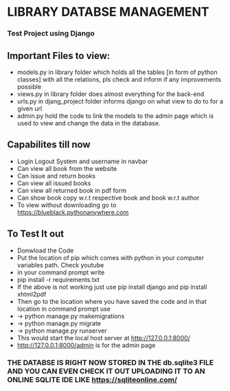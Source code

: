 # LIBRARY DATABSE MANAGEMENT
### Test Project using Django

## Important Files to view:
* models.py in library folder which holds all the tables [in form of python classes] with all the relations, pls check and inform if any improvements possible
* views.py in library folder does almost everything for the back-end
* urls.py in djang_project folder informs django on what view to do to for a given url
* admin.py hold the code to link the models to the admin page which is used to view and change the data in the database.

## Capabilites till now
* Login Logout System and username in navbar
* Can view all book from the website
* Can issue and return books
* Can view all issued books
* Can view all returned book in pdf form
* Can show book copy w.r.t respective book and book w.r.t author
* To view without downloading go to https://blueblack.pythonanywhere.com

## To Test It out
* Donwload the Code
* Put the location of pip which comes with python in your computer variables path. Check youtube
* in your command prompt write
* pip install -r requirements.txt
* If the above is not working just use pip install django and pip install xhtml2pdf
* Then go to the location where you have saved the code and in that location in command prompt use 
* -> python manage.py makemigrations
* -> python manage.py migrate
* -> python manage.py runserver
* This would start the local host server at http://127.0.0.1:8000/
* http://127.0.0.1:8000/admin is for the admin page

### THE DATABSE IS RIGHT NOW STORED IN THE db.sqlite3 FILE AND YOU CAN EVEN CHECK IT OUT UPLOADING IT TO AN ONLINE SQLITE IDE LIKE https://sqliteonline.com/
